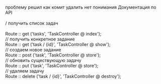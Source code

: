 проблему решил как комит удалить нет понимания
Документация по API
<br><br>
/ получить список задач
<br><br>
Route :: get ('tasks', 'TaskController @ index');
<br>
// получить конкретное задание
<br>
Route :: get ('task / {id}', 'TaskController @ show');
<br>
// создаем новое задание
<br>
Route :: post ('task', 'TaskController @ store');
<br>
// обновить существующую задачу
<br>
Route :: put ('task', 'TaskController @ store');
<br>
// удаляем задачу
<br>
Route :: delete ('task / {id}', 'TaskController @ destroy');
